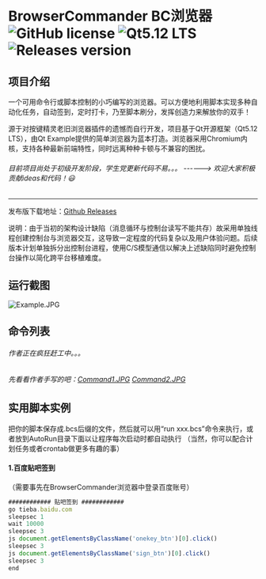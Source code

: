 # BrowserCommander BC浏览器 ![GitHub license](https://img.shields.io/badge/license-BSD--2--Clause-blue) ![Qt5.12 LTS](https://img.shields.io/badge/Qt-5.12%20LTS-orange) ![Releases version](https://img.shields.io/github/v/release/yqs112358/BrowserCommander?color=green&include_prereleases)
## 项目介绍
一个可用命令行或脚本控制的小巧编写的浏览器。可以方便地利用脚本实现多种自动化任务，自动签到，定时打卡，乃至脚本刷分，发挥创造力来解放你的双手！

源于对按键精灵老旧浏览器插件的遗憾而自行开发，项目基于Qt开源框架（Qt5.12 LTS），由Qt Example提供的简单浏览器为蓝本打造。浏览器采用Chromium内核，支持各种最新前端特性，同时远离种种卡顿与不兼容的困扰。

###### 目前项目尚处于初级开发阶段，学生党更新代码不易。。。   ------> 欢迎大家积极贡献ideas和代码！:smiley:
------------
发布版下载地址：[Github Releases](https://github.com/yqs112358/BrowserCommander/releases "Github Release")

说明：由于当初的架构设计缺陷（消息循环与控制台读写不能共存）故采用单独线程创建控制台与浏览器交互，这导致一定程度的代码复杂以及用户体验问题。后续版本计划单独拆分出控制台进程，使用C/S模型通信以解决上述缺陷同时避免控制台操作以简化跨平台移植难度。

## 运行截图
![Example.JPG](https://i.loli.net/2020/03/10/x1z5dawZnlvDKE6.jpg)

## 命令列表
######  作者正在疯狂赶工中。。。
###### 先看看作者手写的吧：[Command1.JPG](https://i.loli.net/2020/03/12/EdYiUc8K2MSkIoh.jpg "Command1.JPG")  [Command2.JPG](https://i.loli.net/2020/03/12/bDVLhIcs4mzTnkU.jpg "Command2.JPG")

## 实用脚本实例
把你的脚本保存成.bcs后缀的文件，然后就可以用“run xxx.bcs”命令来执行，或者放到AutoRun目录下面以让程序每次启动时都自动执行
（当然，你可以配合计划任务或者crontab做更多有趣的事）
#### 1.百度贴吧签到
（需要事先在BrowserCommander浏览器中登录百度账号）
```javascript
############ 贴吧签到 ############
go tieba.baidu.com
sleepsec 1
wait 10000
sleepsec 3
js document.getElementsByClassName('onekey_btn')[0].click()
sleepsec 3
js document.getElementsByClassName('sign_btn')[0].click()
sleepsec 3
end
```

